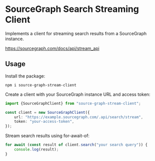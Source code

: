 # SourceGraph Search Streaming Client

Implements a client for streaming search results from a SourceGraph instance.

https://sourcegraph.com/docs/api/stream_api

## Usage

Install the package:

```shell
npm i source-graph-stream-client
```

Create a client with your SourceGraph instance URL and access token:

```ts
import {SourceGraphClient} from "source-graph-stream-client";

const client = new SourceGraphClient({
    url: "https://example.sourcegraph.com/.api/search/stream",
    token: "your-access-token",
});
```

Stream search results using for-await-of:

```ts
for await (const result of client.search("your search query")) {
    console.log(result);
}
```
